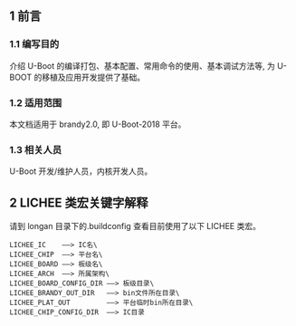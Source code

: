 ## 1 前言

### 1.1 编写目的

介绍 U-Boot 的编译打包、基本配置、常用命令的使用、基本调试方法等, 为 U-BOOT 的移植及应用开发提供了基础。

### 1.2 适用范围

本文档适用于 brandy2.0, 即 U-Boot-2018 平台。

### 1.3 相关人员

U-Boot 开发/维护人员，内核开发人员。



## 2 LICHEE 类宏关键字解释

请到 longan 目录下的.buildconfig 查看目前使用了以下 LICHEE 类宏。

```
LICHEE_IC    ——> IC名\
LICHEE_CHIP  ——> 平台名\
LICHEE_BOARD ——> 板级名\
LICHEE_ARCH  ——> 所属架构\
LICHEE_BOARD_CONFIG_DIR ——> 板级目录\
LICHEE_BRANDY_OUT_DIR   ——> bin文件所在目录\
LICHEE_PLAT_OUT         ——> 平台临时bin所在目录\
LICHEE_CHIP_CONFIG_DIR  ——> IC目录
```


